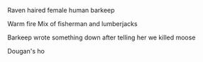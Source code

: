 Raven haired female human barkeep

Warm fire
Mix of fisherman and lumberjacks

Barkeep wrote something down after telling her we killed moose

Dougan's ho